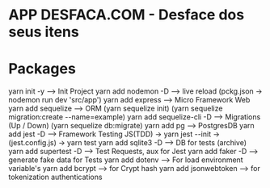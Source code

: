 # APP DESFACA.COM - Desface dos seus itens

# Packages
yarn init -y              --> Init Project
yarn add nodemon -D       --> live reload (pckg.json -> nodemon run dev 'src/app')
yarn add express          --> Micro Framework Web
yarn add sequelize        --> ORM (yarn sequelize init) (yarn sequelize migration:create --name=example)
yarn add sequelize-cli -D --> Migrations (Up / Down) (yarn sequelize db:migrate)
yarn add pg               --> PostgresDB
yarn add jest -D          --> Framework Testing JS(TDD) -> yarn jest --init -> (jest.config.js) -> yarn test
yarn add sqlite3 -D       --> DB for tests (archive)
yarn add supertest -D     --> Test Requests, aux for Jest
yarn add faker -D         --> generate fake data for Tests
yarn add dotenv           --> For load environment variable's 
yarn add bcrypt           --> for Crypt hash
yarn add jsonwebtoken     --> for tokenization authentications












